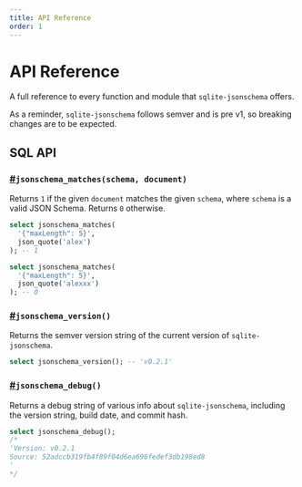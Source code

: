 ```yaml
---
title: API Reference
order: 1
---
```


# API Reference

A full reference to every function and module that `sqlite-jsonschema` offers.

As a reminder, `sqlite-jsonschema` follows semver and is pre v1, so breaking changes are to be expected.

## SQL API

<h3 id="jsonschema_matches"><a href="#jsonschema_matches">#</a><code>jsonschema_matches(schema, document)</code></h3>

Returns `1` if the given `document` matches the given `schema`, where `schema` is a valid JSON Schema. Returns `0` otherwise.

```sql
select jsonschema_matches(
  '{"maxLength": 5}',
  json_quote('alex')
); -- 1

select jsonschema_matches(
  '{"maxLength": 5}',
  json_quote('alexxx')
); -- 0
```

<h3 id="jsonschema_version"><a href="#jsonschema_version">#</a><code>jsonschema_version()</code></h3>

Returns the semver version string of the current version of `sqlite-jsonschema`.

```sql
select jsonschema_version(); -- 'v0.2.1'
```

<h3 id="jsonschema_debug"><a href="#jsonschema_debug">#</a><code>jsonschema_debug()</code></h3>

Returns a debug string of various info about `sqlite-jsonschema`, including
the version string, build date, and commit hash.

```sql
select jsonschema_debug();
/*
'Version: v0.2.1
Source: 52adccb319fb4f89f04d6ea696fedef3db198ed8
'
*/
```
